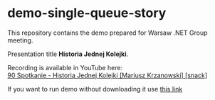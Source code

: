# demo-single-queue-story
This repository contains the demo prepared for Warsaw .NET Group meeting. 

Presentation title **Historia Jednej Kolejki**.

Recording is available in YouTube here:   
[90 Spotkanie - Historia Jednej Kolejki \[Mariusz Krzanowski\] \[snack\]](https://www.youtube.com/watch?v=KgdFq7Oi_8A)

If you want to run demo without downloading it use [this link](https://rawgit.com/MariuszKrzanowski/demo-single-queue-story/master/demo/index.html) 